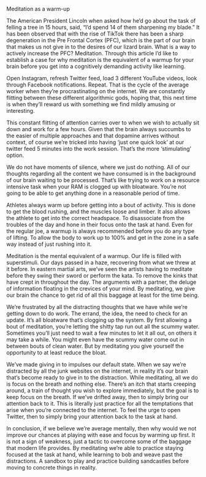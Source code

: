 Meditation as a warm-up


The American President Lincoln when asked how he’d go about the task of felling a tree in 15 hours, said, “I’d spend 14 of them sharpening my blade.” It has been observed that with the rise of TikTok there has been a sharp degeneration in the Pre Frontal Cortex (PFC), which is the part of our brain that makes us not give in to the desires of our lizard brain. What is a way to actively increase the PFC? Meditation. Through this article I’d like to establish a case for why meditation is the equivalent of a warmup for your brain before you get into a cognitively demanding activity like learning. 

Open Instagram, refresh Twitter feed, load 3 different YouTube videos, look through Facebook notifications. Repeat. That is the cycle of the average worker when they’re procrastinating on the internet. We are constantly flitting between these different algorithmic gods, hoping that, this next time is when they’ll reward us with something we find mildly amusing or interesting. 

This constant flitting of attention carries over to when we wish to actually sit down and work for a few hours. Given that the brain always succumbs to the easier of multiple approaches and that dopamine arrives without context, of course we’re tricked into having ‘just one quick look’ at our twitter feed 5 minutes into the work session. That’s the more ‘stimulating’ option. 

We do not have moments of silence, where we just do nothing. All of our thoughts regarding all the content we have consumed is in the background of our brain waiting to be processed. That’s like trying to work on a resource intensive task when your RAM is clogged up with bloatware. You’re not going to be able to get anything done in a reasonable period of time. 

Athletes always warm up before getting into a bout of activity. This is done to get the blood rushing, and the muscles loose and limber. It also allows the athlete to get into the correct headspace. To disassociate from the troubles of the day and hone in their focus onto the task at hand. Even for the regular joe, a warmup is always recommended before you do any type of lifting. To allow the body to work up to 100% and get in the zone in a safe way instead of just rushing into it. 

Meditation is the mental equivalent of a warmup. Our life is filled with superstimuli. Our days passed in a haze, recovering from what we threw at it before. In eastern martial arts, we’ve seen the artists having to meditate before they swing their sword or perform the kata. To remove the kinks that have crept in throughout the day. The arguments with a partner, the deluge of information floating in the crevices of your mind. By meditating, we give our brain the chance to get rid of all this baggage at least for the time being. 

We’re frustrated by all the distracting thoughts that we have while we’re getting down to do work. The errand, the idea, the need to check for an update. It’s all bloatware that’s clogging up the system. By first allowing a bout of meditation, you’re letting the shitty tap run out all the scummy water. Sometimes you’ll just need to wait a few minutes to let it all out, on others it may take a while. You might even have the scummy water come out in between bouts of clean water. But by meditating you give yourself the opportunity to at least reduce the bloat. 

We’ve made giving in to impulses our default state. When we say we’re distracted by all the junk websites on the internet, in reality it’s our brain that’s become ready to give in to the distraction. While meditating, all we do is focus on the breath and nothing else. There’s an itch that starts creeping around, a train of thought you wish to explore immediately, but the goal is to keep focus on the breath. If we’ve drifted away, then to simply bring our attention back to it. This is literally just practice for all the temptations that arise when you’re connected to the internet. To feel the urge to open Twitter, then to simply bring your attention back to the task at hand. 

In conclusion, if we believe we’re average mentally, then why would we not improve our chances at playing with ease and focus by warming up first. It is not a sign of weakness, just a tactic to overcome some of the baggage that modern life provides. By meditating we’re able to practice staying focused at the task at hand, while learning to bob and weave past the distractions. A sandbox to play and practice building sandcastles before moving to concrete things in reality.
